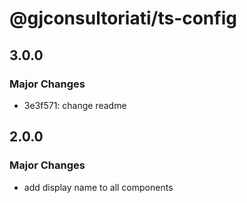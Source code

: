 # @gjconsultoriati/ts-config

## 3.0.0

### Major Changes

- 3e3f571: change readme

## 2.0.0

### Major Changes

- add display name to all components
